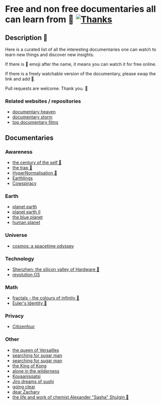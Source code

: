 # Free and non free documentaries all can learn from 🎥 [![Thanks](https://img.shields.io/badge/Say%20Thanks-💗-ff69b4.svg)](https://www.patreon.com/learnanything)
## Description 📕
Here is a curated list of all the interesting documentaries one can watch to learn new things and discover new insights. 

If there is 👀 emoji after the name, it means you can watch it for free online. 

If there is a freely watchable version of the documentary, please swap the link and add 👀.

Pull requests are welcome. Thank you. 💙

### Related websites / repositories 
- [documentary heaven](http://documentaryheaven.com/)
- [documentary storm](https://documentarystorm.com/)
- [top documentary films](http://topdocumentaryfilms.com/)

## Documentaries
### Awareness
- [the century of the self 👀](https://www.youtube.com/watch?v=eJ3RzGoQC4s)
- [the trap 👀](https://www.youtube.com/watch?v=y97Ywl7RtUw)
- [HyperNormalisation 👀](https://www.youtube.com/watch?v=-fny99f8amM)
- [Earthlings](https://letterboxd.com/film/earthlings/)
- [Cowspiracy](https://letterboxd.com/film/cowspiracy-the-sustainability-secret/)

### Earth
- [planet earth](https://letterboxd.com/film/planet-earth-2006/)
- [planet earth II](https://letterboxd.com/film/planet-earth-ii/)
- [the blue planet](https://letterboxd.com/film/the-blue-planet/)
- [human planet](https://letterboxd.com/film/human-planet/)

### Universe
- [cosmos: a spacetime odyssey](https://letterboxd.com/film/cosmos-a-spacetime-odyssey/)

### Technology
- [Shenzhen: the silicon valley of Hardware  👀](https://www.youtube.com/watch?v=SGJ5cZnoodY)
- [revolution OS](https://letterboxd.com/film/revolution-os/genres/)

### Math
- [fractals - the colours of infinity 👀](http://topdocumentaryfilms.com/fractals-colors-infinity/)
- [Euler's Identity 👀](https://www.youtube.com/watch?v=sKtloBAuP74)

### Privacy
- [Citizenfour](https://letterboxd.com/film/citizenfour/)

### Other
- [the queen of Versailles](https://letterboxd.com/film/the-queen-of-versailles/)
- [searching for sugar man](https://letterboxd.com/film/searching-for-sugar-man/)
- [searching for sugar man](https://letterboxd.com/film/searching-for-sugar-man/)
- [the King of Kong](https://letterboxd.com/film/the-king-of-kong/)
- [alone in the wilderness](https://letterboxd.com/film/alone-in-the-wilderness/)
- [Koyaanisqatsi](https://letterboxd.com/film/koyaanisqatsi/)
- [Jiro dreams of sushi](https://letterboxd.com/film/jiro-dreams-of-sushi/)
- [going clear](https://letterboxd.com/film/going-clear-scientology-and-the-prison-of-belief/)
- [dear Zachary](https://letterboxd.com/film/dear-zachary-a-letter-to-a-son-about-his-father/)
- [the life and work of chemist Alexander "Sasha" Shulgin 👀](https://www.youtube.com/watch?v=nP7mRrsNFWI)

